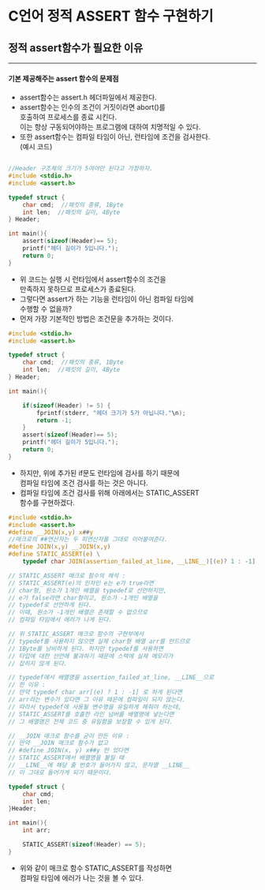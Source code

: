 C언어 정적 ASSERT 함수 구현하기
======
<h2>정적 assert함수가 필요한 이유</h2>
<hr/>
<h4>기본 제공해주는 assert 함수의 문제점</h4>

* assert함수는 assert.h 헤더파일에서 제공한다.
* assert함수는 인수의 조건이 거짓이라면 abort()를   
  호출하여 프로세스를 종료 시킨다.   
  이는 항상 구동되어야하는 프로그램에 대하여 치명적일 수 있다.   
* 또한 assert함수는 컴파일 타임이 아닌, 런타임에 조건을 검사한다.   
  (예시 코드)
```C

//Header 구조체의 크기가 5여야만 된다고 가정하자.
#include <stdio.h>
#include <assert.h>

typedef struct {
    char cmd;  //패킷의 종류, 1Byte
    int len;  //패킷의 길이, 4Byte
} Header;

int main(){
    assert(sizeof(Header)== 5);
    printf("헤더 길이가 5입니다.");
    return 0;
}
```
* 위 코드는 실행 시 런타임에서 assert함수의 조건을   
  만족하지 못하므로 프로세스가 종료된다.
* 그렇다면 assert가 하는 기능을 런타임이 아닌 컴파일 타임에   
  수행할 수 없을까?
* 먼저 가장 기본적인 방법은 조건문을 추가하는 것이다.
```C
#include <stdio.h>
#include <assert.h>

typedef struct {
    char cmd;  //패킷의 종류, 1Byte
    int len;  //패킷의 길이, 4Byte
} Header;

int main(){

    if(sizeof(Header) != 5) {
        fprintf(stderr, "헤더 크기가 5가 아닙니다."\n);
        return -1;
    }
    assert(sizeof(Header)== 5);
    printf("헤더 길이가 5입니다.");
    return 0;
}
```
* 하지만, 위에 추가된 if문도 런타임에 검사를 하기 때문에   
  컴파일 타임에 조건 검사를 하는 것은 아니다.
* 컴파일 타임에 조건 검사를 위해 아래에서는 STATIC_ASSERT   
  함수를 구현하겠다.
```C
#include <stdio.h>
#include <assert.h>
#define __JOIN(x,y) x##y
//매크로의 ##연산자는 두 피연산자를 그대로 이어붙여준다.
#define JOIN(x,y) __JOIN(x,y)
#define STATIC_ASSERT(e) \
    typedef char JOIN(assertion_failed_at_line, __LINE__)[(e)? 1 : -1]

// STATIC_ASSERT 매크로 함수의 해석 :
// STATIC_ASSERT(e)의 인자인 e는 e가 true라면
// char형, 원소가 1개인 배열을 typedef로 선언하지만,
// e가 false라면 char형이고, 원소가 -1개인 배열을
// typedef로 선언하게 된다.
// 이때, 원소가 -1개인 배열은 존재할 수 없으므로
// 컴파일 타임에서 에러가 나게 된다.

// 위 STATIC_ASSERT 매크로 함수의 구현부에서 
// typedef를 사용하지 않으면 실제 char형 배열 arr를 만드므로
// 1Byte를 낭비하게 된다. 하지만 typedef를 사용하면
// 타입에 대한 선언에 불과하기 때문에 스택에 실제 메모리가
// 잡히지 않게 된다.

// typedef에서 배열명을 assertion_failed_at_line, __LINE__으로
// 한 이유 :
// 만약 typedef char arr[(e) ? 1 : -1] 로 하게 된다면
// arr라는 변수가 있다면 그 이유 때문에 컴파일이 되지 않는다.
// 따라서 typedef에 사용될 변수명을 유일하게 해줘야 하는데,
// STATIC_ASSERT를 호출한 라인 넘버를 배열명에 넣는다면
// 그 배열명은 전체 코드 중 유일함을 보장할 수 있게 된다.

// __JOIN 매크로 함수를 굳이 만든 이유 :
// 만약 __JOIN 매크로 함수가 없고
// #define JOIN(x, y) x##y 만 있다면
// STATIC_ASSERT에서 배열명을 붙일 때
// __LINE__에 해당 줄 번호가 들어가지 않고, 문자열 __LINE__
// 이 그대로 들어가게 되기 때문이다.

typedef struct {
    char cmd;
    int len;
}Header;

int main(){
    int arr;

    STATIC_ASSERT(sizeof(Header) == 5);
}
```
* 위와 같이 매크로 함수 STATIC_ASSERT를 작성하면   
  컴파일 타임에 에러가 나는 것을 볼 수 있다.